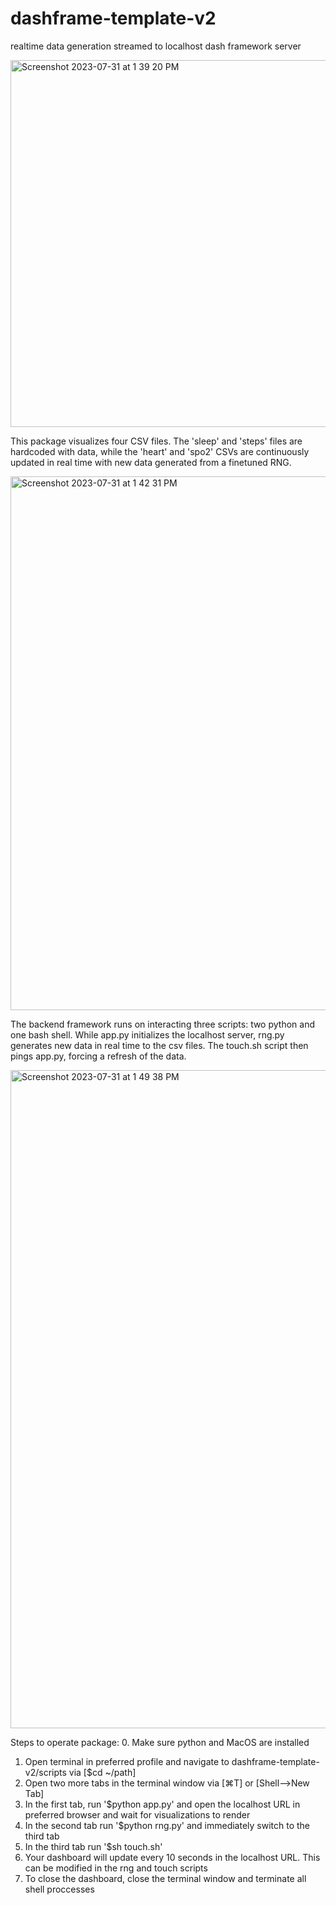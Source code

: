 # dashframe-template-v2
realtime data generation streamed to localhost dash framework server

<img width="587" alt="Screenshot 2023-07-31 at 1 39 20 PM" src="https://github.com/ishaan-awasthi/dashframe-template-v2/assets/136520517/b531fa07-385f-4eb3-9ee4-03ca7685fe99">

This package visualizes four CSV files. The 'sleep' and 'steps' files are hardcoded with data, while the 'heart' and 'spo2' CSVs are continuously updated in real time with new data generated from a finetuned RNG.

<img width="854" alt="Screenshot 2023-07-31 at 1 42 31 PM" src="https://github.com/ishaan-awasthi/dashframe-template-v2/assets/136520517/8212a4e5-be70-4c84-bf4e-7ec054f7f74a">

The backend framework runs on interacting three scripts: two python and one bash shell. While app.py initializes the localhost server, rng.py generates new data in real time to the csv files. The touch.sh script then pings app.py, forcing a refresh of the data.

<img width="1053" alt="Screenshot 2023-07-31 at 1 49 38 PM" src="https://github.com/ishaan-awasthi/dashframe-template-v2/assets/136520517/e9babc5a-7c7a-415f-b471-7a0de0b3481a">

Steps to operate package:
0. Make sure python and MacOS are installed
1. Open terminal in preferred profile and navigate to dashframe-template-v2/scripts via [$cd ~/path]
2. Open two more tabs in the terminal window via [⌘T] or [Shell-->New Tab]
3. In the first tab, run '$python app.py' and open the localhost URL in preferred browser and wait for visualizations to render
4. In the second tab run '$python rng.py' and immediately switch to the third tab
5. In the third tab run '$sh touch.sh'
6. Your dashboard will update every 10 seconds in the localhost URL. This can be modified in the rng and touch scripts 
7. To close the dashboard, close the terminal window and terminate all shell proccesses
